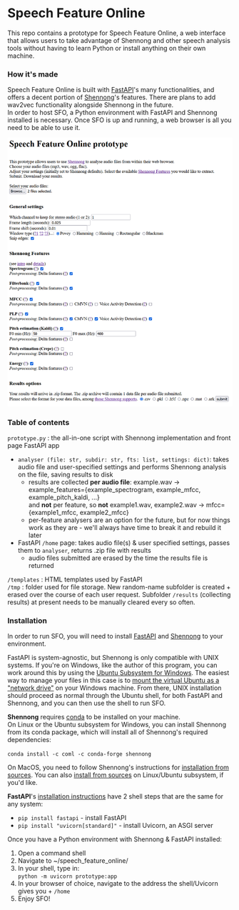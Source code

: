 # Speech Feature Online

This repo contains a prototype for Speech Feature Online, a web interface that allows users to take advantage of Shennong and other speech analysis tools without having to learn Python or install anything on their own machine.

### How it's made  

Speech Feature Online is built with [FastAPI](https://fastapi.tiangolo.com)'s many functionalities, and offers a decent portion of [Shennong](https://docs.cognitive-ml.fr/shennong/)'s features. There are plans to add wav2vec functionality alongside Shennong in the future.    
In order to host SFO, a Python environment with FastAPI and Shennong installed is necessary. Once SFO is up and running, a web browser is all you need to be able to use it.  

![Screenshot of Speech Feature Online: plain HTML page with checkboxes and text fields](screenshot.png)  

### Table of contents  
  
`prototype.py` : the all-in-one script with Shennong implementation and front page FastAPI app  
  
  * `analyser (file: str, subdir: str, fts: list, settings: dict)`: takes audio file and user-specified settings and performs Shennong analysis on the file, saving results to disk  
      * results are collected **per audio file**: example.wav → example_features={example_spectrogram, example_mfcc, example_pitch_kaldi, ...}  
	  and **not** per feature, so **not** example1.wav, example2.wav → mfcc={example1_mfcc, example2_mfcc}  
	  * per-feature analysers are an option for the future, but for now things work as they are - we'll always have time to break it and rebuild it later
  * FastAPI `/home` page: takes audio file(s) & user specified settings, passes them to `analyser`, returns .zip file with results  
      * audio files submitted are erased by the time the results file is returned
  
`/templates` : HTML templates used by FastAPI   
`/tmp` : folder used for file storage. New random-name subfolder is created + erased over the course of each user request. Subfolder `/results` (collecting results) at present needs to be manually cleared every so often.
 
### Installation

In order to run SFO, you will need to install [FastAPI](https://fastapi.tiangolo.com) and [Shennong](https://docs.cognitive-ml.fr/shennong/) to your environment.  
  
FastAPI is system-agnostic, but Shennong is only compatible with UNIX systems. If you're on Windows, like the author of this program, you can work around this by using the [Ubuntu Subsystem for Windows](https://ubuntu.com/wsl). The easiest way to manage your files in this case is to [mount the virtual Ubuntu as a "network drive"](https://gunnarpeipman.com/browse-wsl-with-explorer/) on your Windows machine. From there, UNIX installation should proceed as normal through the Ubuntu shell, for both FastAPI and Shennong, and you can then use the shell to run SFO.  
  
**Shennong** requires [conda](https://conda.io/miniconda.html) to be installed on your machine.  
On Linux or the Ubuntu subsystem for Windows, you can install Shennong from its conda package, which will install all of Shennong's required dependencies:  
  
`conda install -c coml -c conda-forge shennong`  

On MacOS, you need to follow Shennong's instructions for [installation from sources](https://docs.cognitive-ml.fr/shennong/installation.html#installation-on-macos). You can also [install from sources](https://docs.cognitive-ml.fr/shennong/installation.html#installation-from-sources) on Linux/Ubuntu subsystem, if you'd like.  
  
**FastAPI**'s [installation instructions](https://fastapi.tiangolo.com/#installation) have 2 shell steps that are the same for any system:  
  
  * `pip install fastapi` - install FastAPI  
  * `pip install "uvicorn[standard]"` - install Uvicorn, an ASGI server  

Once you have a Python environment with Shennong & FastAPI installed:  
  
  1. Open a command shell
  2. Navigate to ~/speech_feature_online/  
  3. In your shell, type in:  
      `python -m uvicorn prototype:app`  
  4. In your browser of choice, navigate to the address the shell/Uvicorn gives you + `/home`
  5. Enjoy SFO!
  